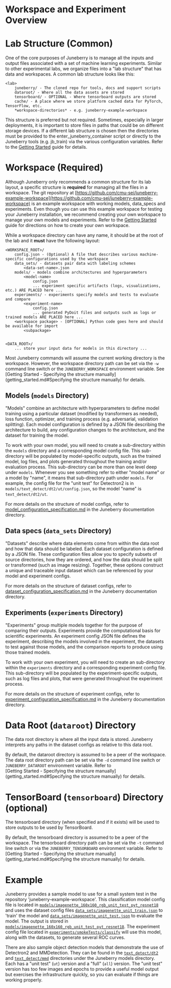 Workspace and Experiment Overview
==========

# Lab Structure (Common)

One of the core purposes of Juneberry is to manage all the inputs and output files associated
with a set of machine learning experiments. Similar to other experimental labs, we organize
files into a "lab structure" that has data and workspaces. A common lab structure looks 
like this:

```
<lab>
    juneberry/ - The cloned repo for tools, docs and support scripts
    dataroot/ - Where all the data assets are stored
    tensorboard/ - OPTIONAL - Where tensorboard outputs are stored
    cache/ - A place where we store platform cached data for PyTorch, TensorFlow, etc.
    *workspace-directories* - e.g. juneberry-example-workspace
```

This structure is preferred but not required. Sometimes, especially in larger deployments, it is important to store 
files in paths that could be on different storage devices. If a different lab structure is chosen then the directories 
must be provided to the enter_juneberry_container script or directly to the Juneberry tools (e.g. jb_train) via the 
various configuration variables. Refer to the [Getting Started](getting_started.md) guide for details.

# Workspace (Required)

Although Juneberry only recommends a common structure for its lab layout, a specific structure is **required** 
for managing all the files in a workspace. The git repository at 
[https://github.com/cmu-sei/juneberry-example-workspace](https://github.com/cmu-sei/juneberry-example-workspace)
is an example workspace with working models, data_specs and experiments. Even though 
you can use this example workspace for testing your Juneberry installation, we recommend creating your own 
workspace to manage your own models and experiments. Refer to the [Getting Started](getting_started.md) guide 
for directions on how to create your own workspace.

While a workspace directory can have any name, it should be at the root of the lab and
it **must** have the following layout:

```
<WORKSPACE_ROOT>/
    config.json - (Optional) A file that describes various machine-specific configurations used by the workspace
    data_sets/ - datasets pair data with labeling schemes
        <data-set-name>.json
    models/ - models combine architectures and hyperparameters
        <model-name>
            config.json
            ... experiment specific artifacts (logs, visualizations, etc.) ARE PLACED here ...
    experiments/ - experiments specify models and tests to evaluate and compare
        <experiment-name>
            config.json
            ... generated PyDoit files and outputs such as logs or trained models ARE PLACED here ...
    <workspace package> - [OPTIONAL] Python code goes here and should be available for import
        <subpackage>
        
        
<DATA_ROOT>/
    ... store your input data for models in this directory ...
``` 

Most Juneberry commands will assume the current working directory is the workspace. However, the workspace 
directory path can be set via the `-w` command line switch or the `JUNEBERRY_WORKSPACE` environment
variable. See 
[Getting Started - Specifying the structure manually](getting_started.md#Specifying the structure manually) for
details.

## Models (`models` Directory)

"Models" combine an architecture with hyperparameters to define model training using a
particular dataset (modified by transformers as needed), loss function, optimizer, and training process (e.g.
adversarial, validation splitting). Each model configuration is defined by a JSON file describing
the architecture to build, any configuration changes to the architecture, and the dataset for training the
model. 

To work with your own model, you will need to create a <model-name> sub-directory within the `models` directory and a
corresponding model config file. This sub-directory will be populated by model-specific outputs, such as the
trained model, log files, and plots generated throughout the training and/or evaluation process. This sub-directory 
can be more than one level deep under `models`. Whenever you see something refer to either "model name" or a model by
"name", it means that sub-directory path under `models`.  For example, the config file for the "unit test" for 
Detectron2 is in `models/text_detect/dt2/ut/config.json`, so the model "name" is `text_detect/dt2/ut`. 

For more details on the structure of model configs, refer to
[model_configuration_specification.md](specs/model_configuration_specification.md) in the Juneberry
documentation directory.

## Data specs (`data_sets` Directory)

"Datasets" describe where data elements come from within the data root and how that data should be labeled.
Each dataset configuration is defined by a JSON file. These configuration files allow you to specify subsets 
of source directories, how they are ordered, and how the data should be split or transformed 
(such as image resizing). Together, these options construct a unique and traceable input dataset 
which can be referenced by your model and experiment configs.

For more details on the structure of dataset configs, refer to
[dataset_configuration_specification.md](specs/dataset_configuration_specification.md) 
in the Juneberry documentation directory.

## Experiments (`experiments` Directory)

"Experiments" group multiple models together for the purpose of comparing their outputs. Experiments provide the 
computational basis for scientific experiments. An experiment config JSON file defines the experiment, describing the 
models involved in the experiment, the datasets to test against those models, and the comparison reports to produce 
using those trained models.

To work with your own experiment, you will need to create an <experiment-name> sub-directory within the `experiments` 
directory and a corresponding experiment config file. This sub-directory will be populated by the experiment-specific
outputs, such as log files and plots, that were generated throughout the experiment process.

For more details on the structure of experiment configs, refer to
[experiment_configuration_specification.md](specs/experiment_configuration_specification.md) in the
Juneberry documentation directory.

# Data Root (`dataroot`) Directory

The data root directory is where all the input data is stored. Juneberry interprets any paths in the dataset configs 
as relative to this data root.

By default, the dataroot directory is assumed to be a peer of the workspace.
The data root directory path can be set via the `-d` command line switch or `JUNEBERRY_DATAROOT` environment
variable. Refer to  
[Getting Started - Specifying the structure manually](getting_started.md#Specifying the structure manually) for details.

# TensorBoard (`tensorboard`) Directory (optional)

The tensorboard directory (when specified and if it exists) will be used to store outputs to be used by TensorBoard.

By default, the tensorboard directory is assumed to be a peer of the workspace.
The tensorboard directory path can be set via the `-t` command line switch or via the `JUNEBERRY_TENSORBOARD` 
environment variable. Refer to  
[Getting Started - Specifying the structure manually](getting_started.md#Specifying the structure manually) for details.

# Example

Juneberry provides a sample model to use for a small system test in the repository 'juneberry-example-workspace'.
This classification model config file is located in
[`models/imagenette_160x160_rgb_unit_test_pyt_resnet18`](../models/imagenette_160x160_rgb_unit_test_pyt_resnet18)
and uses the dataset config files
[`data_sets/imagenette_unit_train.json`](../data_sets/imagenette_unit_train.json) to 'train' the model and 
[`data_sets/imagenette_unit_test.json`](../data_sets/imagenette_unit_test.json) to evaluate the model.  The output is 
stored in 
[`models/imagenette_160x160_rgb_unit_test_pyt_resnet18`](../models/imagenette_160x160_rgb_unit_test_pyt_resnet18). The 
experiment config file located in [`experiments/smokeTests/classify`](../experiments/smokeTests/classify) will use 
this model, along with the datasets, to generate several ROC curves.

There are also sample object detection models that demonstrate the use of Detectron2 and MMDetection. They can 
be found in the [`text_detect/dt2`](../models/text_detect/dt2) and [`text_detect/mmd`](../models/text_detect/mmd)
directories under the Juneberry models directory.  Each has a "unit test" (`ut`) version and a "full" (`all`) version.
The "unit test" version has too few images and epochs to provide a useful model output but exercises the infrastructure
quickly, so you can evaluate if things are working properly.
